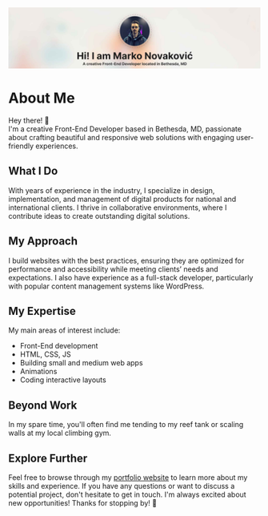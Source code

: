 <img src="https://raw.githubusercontent.com/markon87/markon87/main/gh-header.jpg" alt="Header Image" />
<h1>About Me</h1>
<p>Hey there! 👋 <br />
I'm a creative Front-End Developer based in Bethesda, MD, passionate about crafting beautiful and responsive web solutions with engaging user-friendly experiences.</p>

<h2>What I Do</h2>
<p>With years of experience in the industry, I specialize in design, implementation, and management of digital products for national and international clients. I thrive in collaborative environments, where I contribute ideas to create outstanding digital solutions.</p>

<h2>My Approach</h2>
<p>I build websites with the best practices, ensuring they are optimized for performance and accessibility while meeting clients’ needs and expectations. I also have experience as a full-stack developer, particularly with popular content management systems like WordPress.</p>

<h2>My Expertise</h2>

<p>My main areas of interest include:</p>
<ul>
<li>Front-End development</li>
<li>HTML, CSS, JS</li>
<li>Building small and medium web apps</li>
<li>Animations</li>
<li>Coding interactive layouts</li>
</ul>

<h2>Beyond Work</h2>
<p>In my spare time, you'll often find me tending to my reef tank or scaling walls at my local climbing gym.</p>

<h2>Explore Further</h2>
<p>Feel free to browse through my <a href="https://markon87.github.io/">portfolio website</a> to learn more about my skills and experience. If you have any questions or want to discuss a potential project, don't hesitate to get in touch. I'm always excited about new opportunities! Thanks for stopping by! 🌟</p>
